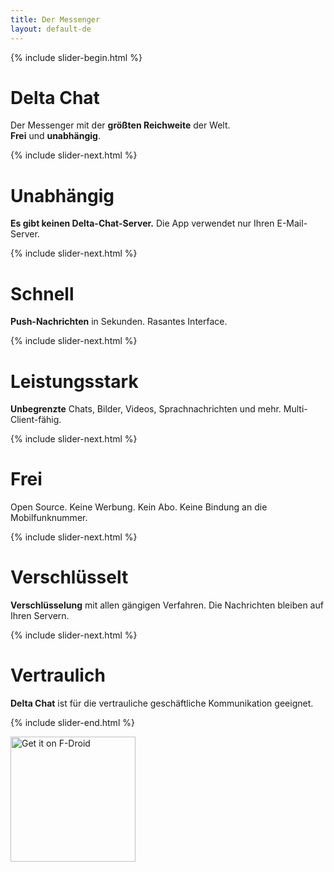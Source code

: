 ```yaml
---
title: Der Messenger
layout: default-de
---
```



{% include slider-begin.html %}

# Delta Chat
Der Messenger mit der **größten Reichweite** der Welt.  
**Frei** und **unabhängig**.

{% include slider-next.html %}

# Unabhängig
**Es gibt keinen Delta-Chat-Server.** Die App verwendet nur Ihren E-Mail-Server.

{% include slider-next.html %}

# Schnell
**Push-Nachrichten** in Sekunden. Rasantes Interface.

{% include slider-next.html %}

# Leistungsstark
**Unbegrenzte** Chats, Bilder, Videos, Sprachnachrichten und mehr. Multi-Client-fähig.

{% include slider-next.html %}

# Frei
Open Source. Keine Werbung. Kein Abo. Keine Bindung an die Mobilfunknummer.

{% include slider-next.html %}

# Verschlüsselt
**Verschlüsselung** mit allen gängigen Verfahren. Die Nachrichten bleiben auf Ihren Servern.

{% include slider-next.html %}

# Vertraulich
**Delta Chat** ist für die vertrauliche geschäftliche Kommunikation geeignet.

{% include slider-end.html %}


[<img src="../assets/home/get-it-on-fdroid.png" alt="Get it on F-Droid" width="200" />](download)

